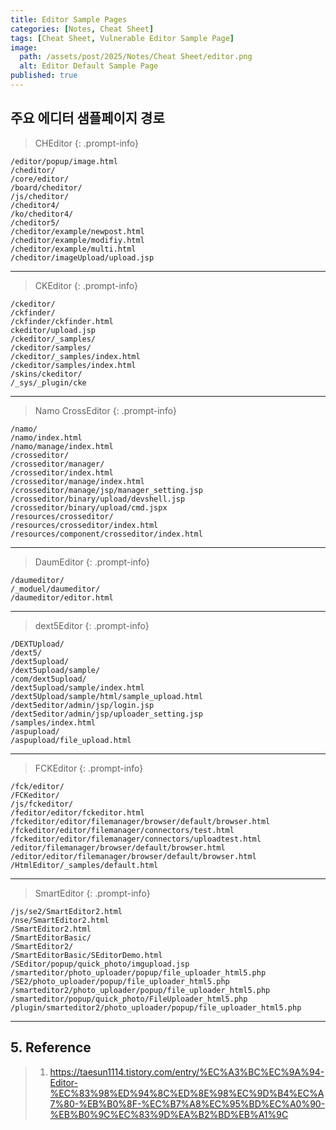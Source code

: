 ```yaml
---
title: Editor Sample Pages
categories: [Notes, Cheat Sheet]
tags: [Cheat Sheet, Vulnerable Editor Sample Page]
image:
  path: /assets/post/2025/Notes/Cheat Sheet/editor.png
  alt: Editor Default Sample Page
published: true
---
```


## 주요 에디터 샘플페이지 경로

> CHEditor
{: .prompt-info}
```
/editor/popup/image.html
/cheditor/
/core/editor/
/board/cheditor/
/js/cheditor/
/cheditor4/
/ko/cheditor4/
/cheditor5/
/cheditor/example/newpost.html 
/cheditor/example/modifiy.html 
/cheditor/example/multi.html 
/cheditor/imageUpload/upload.jsp
```

--- 

> CKEditor
{: .prompt-info}
```
/ckeditor/ 
/ckfinder/ 
/ckfinder/ckfinder.html 
ckeditor/upload.jsp 
/ckeditor/_samples/ 
/ckeditor/samples/ 
/ckeditor/_samples/index.html 
/ckeditor/samples/index.html 
/skins/ckeditor/ 
/_sys/_plugin/cke
```

--- 

> Namo CrossEditor
{: .prompt-info}
```
/namo/
/namo/index.html
/namo/manage/index.html 
/crosseditor/ 
/crosseditor/manager/ 
/crosseditor/index.html 
/crosseditor/manage/index.html 
/crosseditor/manage/jsp/manager_setting.jsp 
/crosseditor/binary/upload/devshell.jsp 
/crosseditor/binary/upload/cmd.jspx 
/resources/crosseditor/ 
/resources/crosseditor/index.html 
/resources/component/crosseditor/index.html
```

--- 

> DaumEditor
{: .prompt-info}
```
/daumeditor/ 
/_moduel/daumeditor/ 
/daumeditor/editor.html
```

--- 

> dext5Editor
{: .prompt-info}
```
/DEXTUpload/  
/dext5/ 
/dext5upload/ 
/dext5upload/sample/ 
/com/dext5upload/ 
/dext5upload/sample/index.html 
/dext5Upload/sample/html/sample_upload.html 
/dext5editor/admin/jsp/login.jsp 
/dext5editor/admin/jsp/uploader_setting.jsp 
/samples/index.html 
/aspupload/ 
/aspupload/file_upload.html
```

--- 

> FCKEditor
{: .prompt-info}
```
/fck/editor/ 
/FCKeditor/ 
/js/fckeditor/ 
/feditor/editor/fckeditor.html
/fckeditor/editor/filemanager/browser/default/browser.html 
/fckeditor/editor/filemanager/connectors/test.html 
/fckeditor/editor/filemanager/connectors/uploadtest.html 
/editor/filemanager/browser/default/browser.html 
/editor/editor/filemanager/browser/default/browser.html 
/HtmlEditor/_samples/default.html
```

--- 

> SmartEditor
{: .prompt-info}
```
/js/se2/SmartEditor2.html
/nse/SmartEditor2.html 
/SmartEditor2.html 
/SmartEditorBasic/ 
/SmartEditor2/ 
/SmartEditorBasic/SEditorDemo.html 
/SEditor/popup/quick_photo/imgupload.jsp 
/smarteditor/photo_uploader/popup/file_uploader_html5.php 
/SE2/photo_uploader/popup/file_uploader_html5.php 
/smarteditor2/photo_uploader/popup/file_uploader_html5.php 
/smarteditor/popup/quick_photo/FileUploader_html5.php 
/plugin/smarteditor2/photo_uploader/popup/file_uploader_html5.php
```

---

## **5. Reference**
> 1. https://taesun1114.tistory.com/entry/%EC%A3%BC%EC%9A%94-Editor-%EC%83%98%ED%94%8C%ED%8E%98%EC%9D%B4%EC%A7%80-%EB%B0%8F-%EC%B7%A8%EC%95%BD%EC%A0%90-%EB%B0%9C%EC%83%9D%EA%B2%BD%EB%A1%9C
